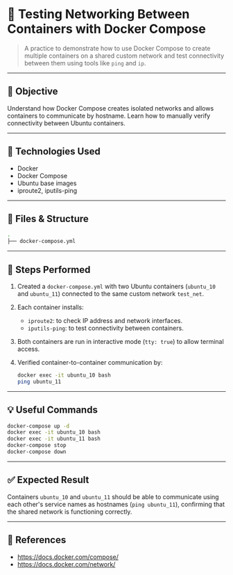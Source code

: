 # 🧪 Testing Networking Between Containers with Docker Compose

> A practice to demonstrate how to use Docker Compose to create multiple containers on a shared custom network and test connectivity between them using tools like `ping` and `ip`.

---

## 🎯 Objective

Understand how Docker Compose creates isolated networks and allows containers to communicate by hostname. Learn how to manually verify connectivity between Ubuntu containers.

---

## 🧰 Technologies Used

- Docker
- Docker Compose
- Ubuntu base images
- iproute2, iputils-ping

---

## 📂 Files & Structure

```bash
.
├── docker-compose.yml
```

---

## 📝 Steps Performed

1. Created a `docker-compose.yml` with two Ubuntu containers (`ubuntu_10` and `ubuntu_11`) connected to the same custom network `test_net`.

2. Each container installs:
   - `iproute2`: to check IP address and network interfaces.
   - `iputils-ping`: to test connectivity between containers.

3. Both containers are run in interactive mode (`tty: true`) to allow terminal access.

4. Verified container-to-container communication by:
   ```bash
   docker exec -it ubuntu_10 bash
   ping ubuntu_11
   ```

---

## 💡 Useful Commands

```bash
docker-compose up -d
docker exec -it ubuntu_10 bash
docker exec -it ubuntu_11 bash
docker-compose stop
docker-compose down
```

---

## ✅ Expected Result

Containers `ubuntu_10` and `ubuntu_11` should be able to communicate using each other's service names as hostnames (`ping ubuntu_11`), confirming that the shared network is functioning correctly.

---

## 🔗 References

- https://docs.docker.com/compose/
- https://docs.docker.com/network/
